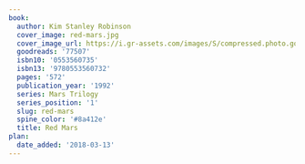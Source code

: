 ```yaml
---
book:
  author: Kim Stanley Robinson
  cover_image: red-mars.jpg
  cover_image_url: https://i.gr-assets.com/images/S/compressed.photo.goodreads.com/books/1440699787l/77507._SY475_.jpg
  goodreads: '77507'
  isbn10: '0553560735'
  isbn13: '9780553560732'
  pages: '572'
  publication_year: '1992'
  series: Mars Trilogy
  series_position: '1'
  slug: red-mars
  spine_color: '#8a412e'
  title: Red Mars
plan:
  date_added: '2018-03-13'
---
```

